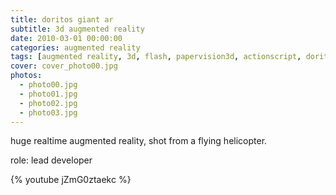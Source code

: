 ```yaml
---
title: doritos giant ar
subtitle: 3d augmented reality
date: 2010-03-01 00:00:00
categories: augmented reality
tags: [augmented reality, 3d, flash, papervision3d, actionscript, doritos]
cover: cover_photo00.jpg
photos:
  - photo00.jpg
  - photo01.jpg
  - photo02.jpg
  - photo03.jpg
---
```

huge realtime augmented reality, shot from a flying helicopter.

role: lead developer

{% youtube jZmG0ztaekc %}
